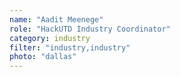 ```yaml
---
name: "Aadit Meenege"
role: "HackUTD Industry Coordinator"
category: industry
filter: "industry,industry"
photo: "dallas"
---
```

